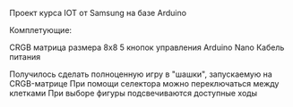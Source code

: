 Проект курса IOT от Samsung на базе Arduino

Комплетующие:

CRGB матрица размера 8x8
5 кнопок управления
Arduino Nano
Кабель питания

Получилось сделать полноценную игру в "шашки", запускаемую на CRGB-матрице
При помощи селектора можно переключаться между клетками
При выборе фигуры подсвечиваются доступные ходы
